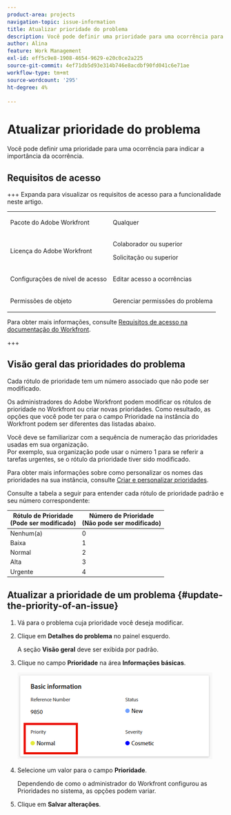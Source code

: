 ```yaml
---
product-area: projects
navigation-topic: issue-information
title: Atualizar prioridade do problema
description: Você pode definir uma prioridade para uma ocorrência para indicar a importância da ocorrência.
author: Alina
feature: Work Management
exl-id: eff5c9e8-1908-4654-9629-e20c0ce2a225
source-git-commit: 4ef71db5d93e314b746e8acdbf90fd041c6e71ae
workflow-type: tm+mt
source-wordcount: '295'
ht-degree: 4%

---
```


# Atualizar prioridade do problema

Você pode definir uma prioridade para uma ocorrência para indicar a importância da ocorrência.

## Requisitos de acesso

+++ Expanda para visualizar os requisitos de acesso para a funcionalidade neste artigo.

<table style="table-layout:auto"> 
 <col> 
 <col> 
 <tbody> 
  <tr> 
   <td role="rowheader">Pacote do Adobe Workfront</td> 
   <td> <p>Qualquer</p> </td> 
  </tr> 
  <tr> 
   <td role="rowheader">Licença do Adobe Workfront</td> 
   <td><p>Colaborador ou superior</p> 
   <p>Solicitação ou superior</p> </td> 
  </tr> 
  <tr> 
   <td role="rowheader">Configurações de nível de acesso</td> 
   <td> <p>Editar acesso a ocorrências</p> </td> 
  </tr> 
  <tr> 
   <td role="rowheader">Permissões de objeto</td> 
   <td> <p>Gerenciar permissões do problema</p> </td> 
  </tr> 
 </tbody> 
</table>

Para obter mais informações, consulte [Requisitos de acesso na documentação do Workfront](/help/quicksilver/administration-and-setup/add-users/access-levels-and-object-permissions/access-level-requirements-in-documentation.md).

+++

## Visão geral das prioridades do problema

Cada rótulo de prioridade tem um número associado que não pode ser modificado.

Os administradores do Adobe Workfront podem modificar os rótulos de prioridade no Workfront ou criar novas prioridades. Como resultado, as opções que você pode ter para o campo Prioridade na instância do Workfront podem ser diferentes das listadas abaixo.

Você deve se familiarizar com a sequência de numeração das prioridades usadas em sua organização.\
Por exemplo, sua organização pode usar o número 1 para se referir a tarefas urgentes, se o rótulo da prioridade tiver sido modificado.

Para obter mais informações sobre como personalizar os nomes das prioridades na sua instância, consulte [Criar e personalizar prioridades](../../../administration-and-setup/customize-workfront/creating-custom-status-and-priority-labels/create-customize-priorities.md).

Consulte a tabela a seguir para entender cada rótulo de prioridade padrão e seu número correspondente:

<table style="table-layout:auto"> 
 <col> 
 <col> 
 <thead> 
  <tr> 
   <th>Rótulo de Prioridade <br>(Pode ser modificado) </th> 
   <th>Número de Prioridade <br> (Não pode ser modificado) </th> 
  </tr> 
 </thead> 
 <tbody> 
  <tr> 
   <td> Nenhum(a) </td> 
   <td> 0 </td> 
  </tr> 
  <tr> 
   <td> Baixa </td> 
   <td> 1 </td> 
  </tr> 
  <tr> 
   <td> Normal </td> 
   <td> 2 </td> 
  </tr> 
  <tr> 
   <td> Alta </td> 
   <td> 3 </td> 
  </tr> 
  <tr> 
   <td> Urgente </td> 
   <td> 4 </td> 
  </tr> 
 </tbody> 
</table>

## Atualizar a prioridade de um problema {#update-the-priority-of-an-issue}

1. Vá para o problema cuja prioridade você deseja modificar.
1. Clique em **Detalhes do problema** no painel esquerdo.

   A seção **Visão geral** deve ser exibida por padrão.

1. Clique no campo **Prioridade** na área **Informações básicas**.

   ![Prioridade do problema](assets/issue-priority-field.png)

1. Selecione um valor para o campo **Prioridade**.

   Dependendo de como o administrador do Workfront configurou as Prioridades no sistema, as opções podem variar.

1. Clique em **Salvar alterações**.
